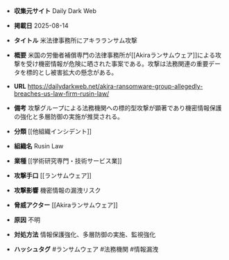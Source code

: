 - **収集元サイト**
Daily Dark Web

- **掲載日**
2025-08-14

- **タイトル**
米法律事務所にアキラランサム攻撃

- **概要**
米国の労働者補償専門の法律事務所が[[Akiraランサムウェア]]による攻撃を受け機密情報が危険に晒された事案である。攻撃は法務関連の重要データを標的とし被害拡大の懸念がある。

- **URL**
https://dailydarkweb.net/akira-ransomware-group-allegedly-breaches-us-law-firm-rusin-law/

- **備考**
攻撃グループによる法務機関への標的型攻撃が顕著であり機密情報保護の強化と多層防御の実施が推奨される。

- **分類**
[[他組織インシデント]]

- **組織名**
Rusin Law

- **業種**
[[学術研究専門・技術サービス業]]

- **攻撃手口**
[[ランサムウェア]]

- **攻撃影響**
機密情報の漏洩リスク

- **脅威アクター**
[[Akiraランサムウェア]]

- **原因**
不明

- **対処方法**
情報保護強化、多層防御の実施、監視強化

- **ハッシュタグ**
#ランサムウェア #法務機関 #情報漏洩
